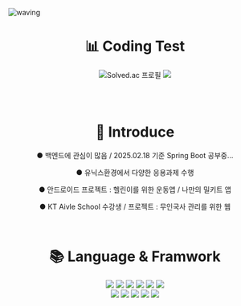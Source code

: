 ![waving](https://capsule-render.vercel.app/api?type=waving&height=200&text=KymCat%20GitHub&fontAlign=50&fontAlignY=40&color=gradient)

<div align=center><h1>📊 Coding Test</h1></div>
<div align=center>
  <img src="http://mazassumnida.wtf/api/v2/generate_badge?boj=kohina1452" alt="Solved.ac 프로필">
  <img src="http://mazandi.herokuapp.com/api?handle=kohina1452&theme=dark"/>
</div>


<br><br>
<div align=center><h1>🎉 Introduce</h1></div>
<div align=center>
  <p>● 백엔드에 관심이 많음 / 2025.02.18 기준 Spring Boot 공부중... </p>
  <p>● 유닉스환경에서 다양한 응용과제 수행 </p>
  <p>● 안드로이드 프로젝트 : 헬린이를 위한 운동앱 / 나만의 밀키트 앱 </p>
  <p>● KT Aivle School 수강생 / 프로젝트 : 무인국사 관리를 위한 웹 </p>
</div><br>

<div align=center><h1>📚 Language & Framwork</h1></div>
<div align=center> 
  <img src="https://img.shields.io/badge/c-A8B9CC?style=for-the-badge&logo=C&logoColor=white">
  <img src="https://img.shields.io/badge/python-3776AB?style=for-the-badge&logo=python&logoColor=white"> 
  <img src="https://img.shields.io/badge/android-3DDC84?style=for-the-badge&logo=Android&logoColor=white"/>
  <img src="https://img.shields.io/badge/django-092E20?style=for-the-badge&logo=django&logoColor=white"/>
  <img src="https://img.shields.io/badge/java-DD0031?style=for-the-badge&logo=Oracle&logoColor=white">
  <img src="https://img.shields.io/badge/tensorflow-FF6F00?style=for-the-badge&logo=tensorflow&logoColor=white">

  <br>
  <img src="https://img.shields.io/badge/pandas-150458?style=for-the-badge&logo=pandas&logoColor=white">
  <img src="https://img.shields.io/badge/keras-D00000?style=for-the-badge&logo=keras&logoColor=white">
  <img src="https://img.shields.io/badge/linux-FCC624?style=for-the-badge&logo=linux&logoColor=white">
  <img src="https://img.shields.io/badge/mysql-4479A1?style=for-the-badge&logo=mysql&logoColor=white">
  <img src="https://img.shields.io/badge/php-777BB4?style=for-the-badge&logo=php&logoColor=white">  
</div>
